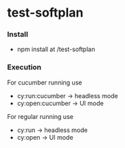 ﻿# test-softplan

### Install
- npm install at /test-softplan

### Execution
For cucumber running use
- cy:run:cucumber -> headless mode
- cy:open:cucumber -> UI mode

For regular running use
- cy:run -> headless mode
- cy:open -> UI mode

